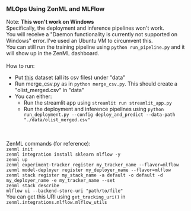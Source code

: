 ### MLOps Using ZenML and MLFlow
Note: **This won't work on Windows** <br>
Specifically, the deployment and inference pipelines won't work. <br>
You will receive a "Daemon functionality is currently not supported on Windows" error. I've used an Ubuntu VM to circumvent this. <br>
You can still run the training pipeline using `python run_pipeline.py` and it will show up in the ZenML dashboard.
<br><br>
How to run:
- Put <a href="https://www.kaggle.com/datasets/olistbr/brazilian-ecommerce">this</a> dataset (all its csv files) under "data"
- Run merge_csv.py as in `python merge_csv.py`. This should create a "olist_merged.csv" in "data"
- You can either:
  - Run the streamlit app using `streamlit run streamlit_app.py`
  - Run the deployment and inference pipelines using `python run_deployment.py --config deploy_and_predict --data-path "./data/olist_merged.csv"`

<br> <br>
ZenML commands (for reference): <br>
`zenml init` <br>
`zenml integration install sklearn mlflow -y` <br>
`zenml up` <br>
`zenml experiment-tracker register my_tracker_name --flavor=mlflow` <br>
`zenml model-deployer register my_deployer_name --flavor=mlflow` <br>
`zenml stack register my_stack_name -a default -o default -d my_deployer_name -e my_tracker_name --set` <br>
`zenml stack describe` <br>
`mlflow ui --backend-store-uri "path/to/file"` <br>
You can get this URI using `get_tracking_uri()` in `zenml.integrations.mlflow.mlflow_utils` <br>
